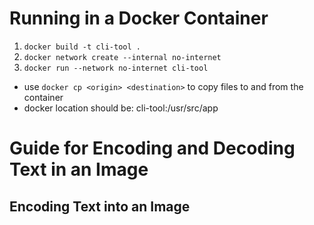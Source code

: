 # Running in a Docker Container

1. `docker build -t cli-tool .`
2. `docker network create --internal no-internet`
3. `docker run --network no-internet cli-tool`

- use `docker cp <origin> <destination>` to copy files to and from the container
- docker location should be: cli-tool:/usr/src/app

# Guide for Encoding and Decoding Text in an Image
## Encoding Text into an Image